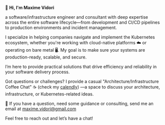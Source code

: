 👋 **Hi, I'm Maxime Vidori**

 a software/infrastructure engineer and consultant with deep expertise across the entire software lifecycle—from development and CI/CD pipelines to production environments and incident management.

I specialize in helping companies navigate and implement the Kubernetes ecosystem, whether you're working with cloud-native platforms ☁️ or operating on bare metal 🖥️. My goal is to make sure your systems are production-ready, scalable, and secure.

I’m here to provide practical solutions that drive efficiency and reliability in your software delivery process.

Got questions or challenges? I provide a casual "Architecture/Infrastructure Coffee Chat" ☕ (check my [calendly][calendly_link]) —a space to discuss your architecture, infrastructure, or Kubernetes-related ideas. 

📧 If you have a question, need some guidance or consulting, send me an email at maxime.vidori@gmail.com

Feel free to reach out and let’s have a chat! 

[calendly_link]: https://calendly.com/maxime-vidori/infrastructure-architecture-coffee-chat
